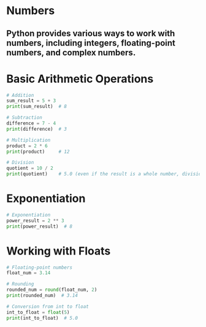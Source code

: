 # Numbers

## Python provides various ways to work with numbers, including integers, floating-point numbers, and complex numbers.

# Basic Arithmetic Operations

```py
# Addition
sum_result = 5 + 3
print(sum_result)  # 8

# Subtraction
difference = 7 - 4
print(difference)  # 3

# Multiplication
product = 2 * 6
print(product)     # 12

# Division
quotient = 10 / 2
print(quotient)    # 5.0 (even if the result is a whole number, division returns a float)
```

# Exponentiation

```py
# Exponentiation
power_result = 2 ** 3
print(power_result)  # 8
```

# Working with Floats

```py
# Floating-point numbers
float_num = 3.14

# Rounding
rounded_num = round(float_num, 2)
print(rounded_num)  # 3.14

# Conversion from int to float
int_to_float = float(5)
print(int_to_float)  # 5.0
```
